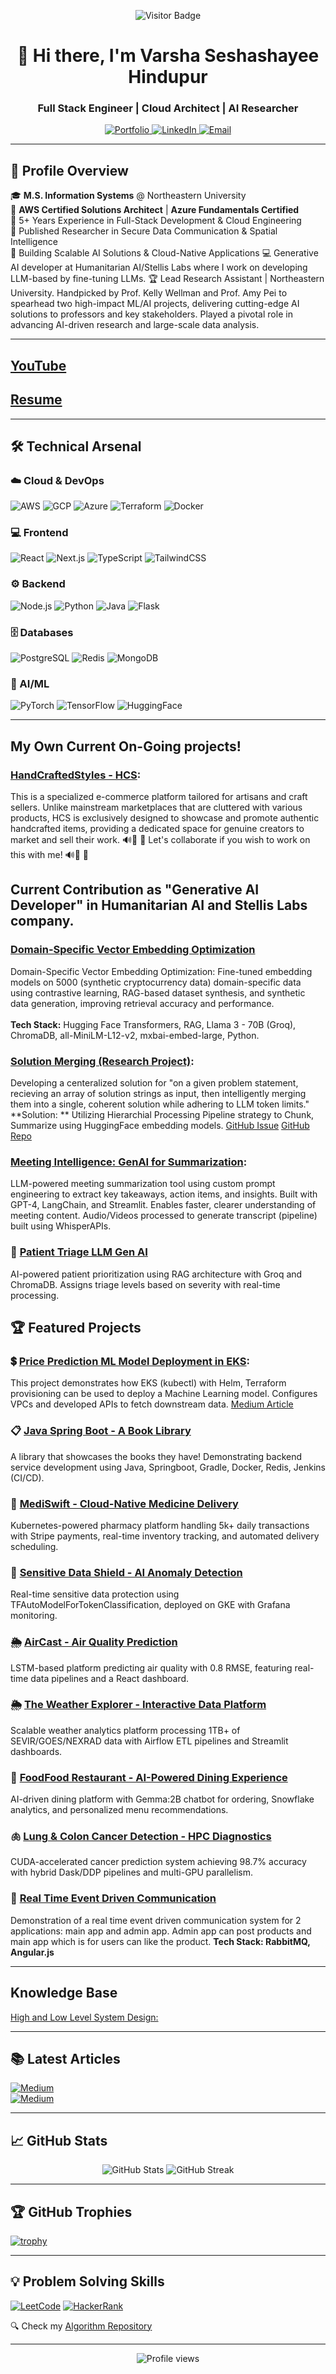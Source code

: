 <p align="center">
  <img src="https://visitor-badge.laobi.icu/badge?page_id=varshahindupur09.varshahindupur09" alt="Visitor Badge"/>
  <h1 align="center">🚀 Hi there, I'm Varsha Seshashayee Hindupur</h1>
  <h3 align="center">Full Stack Engineer | Cloud Architect | AI Researcher</h3>
</p>

<div align="center">
  <a href="https://varshahindupur.com" target="_blank">
    <img src="https://img.shields.io/badge/Portfolio-%23000000.svg?style=for-the-badge&logo=react&logoColor=white" alt="Portfolio"/>
  </a>
  <a href="https://www.linkedin.com/in/varsha-hindupur/" target="_blank">
    <img src="https://img.shields.io/badge/LinkedIn-0077B5?style=for-the-badge&logo=linkedin&logoColor=white" alt="LinkedIn"/>
  </a>
  <a href="mailto:varshashindupur@gmail.com">
    <img src="https://img.shields.io/badge/Email-D14836?style=for-the-badge&logo=gmail&logoColor=white" alt="Email"/>
  </a>
</div>

---

## 📌 Profile Overview

🎓 **M.S. Information Systems** @ Northeastern University  
🏅 **AWS Certified Solutions Architect** | **Azure Fundamentals Certified**  
💼 5+ Years Experience in Full-Stack Development & Cloud Engineering  
🔬 Published Researcher in Secure Data Communication & Spatial Intelligence  
🚀 Building Scalable AI Solutions & Cloud-Native Applications
💻 Generative AI developer at Humanitarian AI/Stellis Labs where I work on developing LLM-based by fine-tuning LLMs.
🏆 Lead Research Assistant | Northeastern University. Handpicked by Prof. Kelly Wellman and Prof. Amy Pei to spearhead two high-impact ML/AI projects, delivering cutting-edge AI solutions to professors and key stakeholders. Played a pivotal role in advancing AI-driven research and large-scale data analysis.

---
## [YouTube](https://www.youtube.com/@VarshaHindupurCodes/videos)
## [Resume](https://drive.google.com/file/d/1IlpsUX9rUfLSlGWUOSwbQdnd-HLXQhYK/view?usp=sharing)

---

## 🛠️ Technical Arsenal

### ☁️ Cloud & DevOps
![AWS](https://img.shields.io/badge/AWS-%23FF9900.svg?style=flat&logo=amazon-aws&logoColor=white)
![GCP](https://img.shields.io/badge/Google_Cloud-4285F4?style=flat&logo=google-cloud&logoColor=white)
![Azure](https://img.shields.io/badge/Azure-%230072C6.svg?style=flat&logo=microsoft-azure&logoColor=white)
![Terraform](https://img.shields.io/badge/Terraform-623CE4?style=flat&logo=terraform&logoColor=white)
![Docker](https://img.shields.io/badge/Docker-2496ED?style=flat&logo=docker&logoColor=white)

### 💻 Frontend
![React](https://img.shields.io/badge/React-20232A?style=flat&logo=react&logoColor=61DAFB)
![Next.js](https://img.shields.io/badge/Next.js-000000?style=flat&logo=nextdotjs&logoColor=white)
![TypeScript](https://img.shields.io/badge/TypeScript-007ACC?style=flat&logo=typescript&logoColor=white)
![TailwindCSS](https://img.shields.io/badge/Tailwind_CSS-38B2AC?style=flat&logo=tailwind-css&logoColor=white)

### ⚙️ Backend
![Node.js](https://img.shields.io/badge/Node.js-43853D?style=flat&logo=node.js&logoColor=white)
![Python](https://img.shields.io/badge/Python-3776AB?style=flat&logo=python&logoColor=white)
![Java](https://img.shields.io/badge/Java-ED8B00?style=flat&logo=openjdk&logoColor=white)
![Flask](https://img.shields.io/badge/Flask-000000?style=flat&logo=flask&logoColor=white)

### 🗄️ Databases
![PostgreSQL](https://img.shields.io/badge/PostgreSQL-316192?style=flat&logo=postgresql&logoColor=white)
![Redis](https://img.shields.io/badge/Redis-DC382D?style=flat&logo=redis&logoColor=white)
![MongoDB](https://img.shields.io/badge/MongoDB-4EA94B?style=flat&logo=mongodb&logoColor=white)

### 🤖 AI/ML
![PyTorch](https://img.shields.io/badge/PyTorch-EE4C2C?style=flat&logo=pytorch&logoColor=white)
![TensorFlow](https://img.shields.io/badge/TensorFlow-FF6F00?style=flat&logo=tensorflow&logoColor=white)
![HuggingFace](https://img.shields.io/badge/Hugging%20Face-FFD21E?style=flat&logo=huggingface&logoColor=black)

---

## My Own Current On-Going projects!

### [HandCraftedStyles - HCS](https://github.com/varshahindupur09/HandCraftedStyles): 
This is a specialized e-commerce platform tailored for artisans and craft sellers. Unlike mainstream marketplaces that are cluttered with various products, HCS is exclusively designed to showcase and promote authentic handcrafted items, providing a dedicated space for genuine creators to market and sell their work. 🔊📢 📣 Let's collaborate if you wish to work on this with me! 🔊📢 📣

## Current Contribution as "Generative AI Developer" in Humanitarian AI and Stellis Labs company.

### [Domain-Specific Vector Embedding Optimization](https://github.com/varshahindupur09/composables-support/tree/main/Domain-Specific%20Vector%20Embedding%20Optimization)
Domain-Specific Vector Embedding Optimization: Fine-tuned embedding models on 5000 (synthetic cryptocurrency data) domain-specific data using contrastive learning, RAG-based dataset synthesis, and synthetic data generation, improving retrieval accuracy and performance.<br></br>
**Tech Stack:** Hugging Face Transformers, RAG, Llama 3 - 70B (Groq), ChromaDB, all-MiniLM-L12-v2, mxbai-embed-large, Python.

### [Solution Merging (Research Project)](https://github.com/stellis-labs/composables-support/tree/main/Solution%20Merging): 
Developing a centeralized solution for "on a given problem statement, recieving an array of solution strings as input, then intelligently merging them into a single, coherent solution while adhering to LLM token limits." 
**Solution: ** Utilizing Hierarchial Processing Pipeline strategy to Chunk, Summarize using HuggingFace embedding models.
[GitHub Issue](https://github.com/stellis-labs/composables-support/issues/17) 
[GitHub Repo](https://github.com/varshahindupur09/composables-support/tree/main/Domain-Specific%20Vector%20Embedding%20Optimization)

### [Meeting Intelligence: GenAI for Summarization](https://github.com/varshahindupur09/Meeting-Intelligence-Prompt-Engineering-and-Gen-AI-for-Summarization):
LLM-powered meeting summarization tool using custom prompt engineering to extract key takeaways, action items, and insights. Built with GPT-4, LangChain, and Streamlit. Enables faster, clearer understanding of meeting content. Audio/Videos processed to generate transcript (pipeline) built using WhisperAPIs.

### 🏥 [Patient Triage LLM Gen AI](https://github.com/varshahindupur09/Agents/tree/main/Patient-Triage-RAG)  
AI-powered patient prioritization using RAG architecture with Groq and ChromaDB. Assigns triage levels based on severity with real-time processing. 

## 🏆 Featured Projects

### 💲 [Price Prediction ML Model Deployment in EKS](https://github.com/varshahindupur09/housing_price_prediction_model_deployment/blob/main/READme.md):
This project demonstrates how EKS (kubectl) with Helm, Terraform provisioning can be used to deploy a Machine Learning model. Configures VPCs and developed APIs to fetch downstream data. 
[Medium Article](https://medium.com/@varsha.hindupur/ml-prediction-model-deployment-in-aws-eks-75d017507a61)

### 📋 [Java Spring Boot - A Book Library](https://github.com/varshahindupur09/BookLibrary)
A library that showcases the books they have! Demonstrating backend service development using Java, Springboot, Gradle, Docker, Redis, Jenkins (CI/CD). 

### 💊 [MediSwift - Cloud-Native Medicine Delivery](https://github.com/varshahindupur09/Medicine-delivery-app-kubernetes-deployment)  
Kubernetes-powered pharmacy platform handling 5k+ daily transactions with Stripe payments, real-time inventory tracking, and automated delivery scheduling.

### 🤖 [Sensitive Data Shield - AI Anomaly Detection](https://github.com/varshahindupur09/Sensitive-Data-Shield-AI-Anomaly-Detection-Platform)  
Real-time sensitive data protection using TFAutoModelForTokenClassification, deployed on GKE with Grafana monitoring.

### 🌦️ [AirCast - Air Quality Prediction](https://github.com/varshahindupur09/AirCast-Predicting-Air-Quality-Using-Machine-Learning)  
LSTM-based platform predicting air quality with 0.8 RMSE, featuring real-time data pipelines and a React dashboard.

### 🌦️ [The Weather Explorer - Interactive Data Platform](https://github.com/varshahindupur09/Weather-Explorer-Interactive-Weather-Data-Visualization)  
Scalable weather analytics platform processing 1TB+ of SEVIR/GOES/NEXRAD data with Airflow ETL pipelines and Streamlit dashboards.

### 🍔 [FoodFood Restaurant - AI-Powered Dining Experience](https://github.com/varshahindupur09/AI-Chatbot-Prompt-Engineering-with-NLP)  
AI-driven dining platform with Gemma:2B chatbot for ordering, Snowflake analytics, and personalized menu recommendations.

### 🫁 [Lung & Colon Cancer Detection - HPC Diagnostics](https://github.com/varshahindupur09/Cancer-Detection-with-High-Performance-Computing-HPC)  
CUDA-accelerated cancer prediction system achieving 98.7% accuracy with hybrid Dask/DDP pipelines and multi-GPU parallelism.

### 📱 [Real Time Event Driven Communication](https://github.com/varshahindupur09/Real_Time_Event_Driven_Communication?tab=readme-ov-file)
Demonstration of a real time event driven communication system for 2 applications: main app and admin app. Admin app can post products and main app which is for users can like the product. <strong>Tech Stack: RabbitMQ, Angular.js</strong>

---

## Knowledge Base

[High and Low Level System Design:](https://github.com/varshahindupur09/system_design)



---

## 📚 Latest Articles

[![Medium](https://img.shields.io/badge/From_Concept_to_Deployment-000000?style=for-the-badge&logo=medium&logoColor=white)](https://medium.com/@varsha.hindupur/from-concept-to-deployment-leveraging-aws-for-a-large-scale-survey-application-349eed74ec3f)  
[![Medium](https://img.shields.io/badge/Data_Pipelines_Best_Practices-000000?style=for-the-badge&logo=medium&logoColor=white)](https://medium.com/@varsha.hindupur/summarizing-lecture-from-data-ai-world-tour-by-databricks-delta-live-tables-a-to-z-best-practices-479fc704fbd2)

---

## 📈 GitHub Stats

<p align="center">
  <img src="https://github-readme-stats.vercel.app/api?username=varshahindupur09&show_icons=true&theme=radical" alt="GitHub Stats"/>
  <img src="https://github-readme-streak-stats.herokuapp.com/?user=varshahindupur09&theme=radical" alt="GitHub Streak"/>
</p>

---

## 🏆 GitHub Trophies

[![trophy](https://github-profile-trophy.vercel.app/?username=varshahindupur09&theme=onedark)](https://github.com/ryo-ma/github-profile-trophy)

---

## 💡 Problem Solving Skills

[![LeetCode](https://img.shields.io/badge/LeetCode-000000?style=for-the-badge&logo=leetcode&logoColor=#d16c06)](https://leetcode.com/varshahindupur09/)
[![HackerRank](https://img.shields.io/badge/HackerRank-00EA64?style=for-the-badge&logo=hackerrank&logoColor=black)](https://www.hackerrank.com/profile/varshahindupur09)

🔍 Check my [Algorithm Repository](https://github.com/varshahindupur09/Program-Structures-And-Algorithms)

---

<p align="center">
  <img src="https://komarev.com/ghpvc/?username=varshahindupur09&label=Profile+Views&color=blueviolet&style=flat" alt="Profile views"/>
</p>
